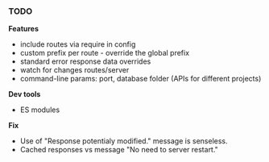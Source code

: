 ### TODO

**Features**

- include routes via require in config
- custom prefix per route - override the global prefix
- standard error response data overrides
- watch for changes routes/server
- command-line params: port, database folder (APIs for different projects)

**Dev tools**

- ES modules

**Fix**

- Use of "Response potentialy modified." message is senseless.
- Cached responses vs message "No need to server restart."